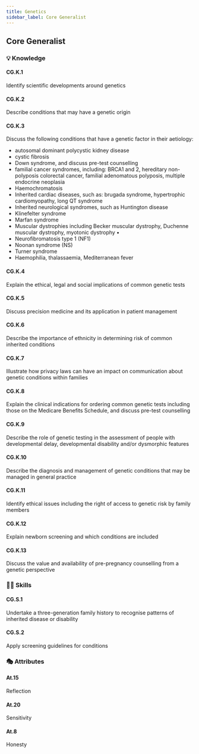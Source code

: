 ```yaml
---
title: Genetics
sidebar_label: Core Generalist
---
```

## Core Generalist

### 💡 Knowledge

#### CG.K.1

Identify scientific developments around genetics

#### CG.K.2

Describe conditions that may have a genetic origin 

#### CG.K.3

Discuss the following conditions that have a genetic factor in their aetiology:

* autosomal dominant polycystic kidney disease
* cystic fibrosis 
* Down syndrome, and discuss pre-test counselling
* familial cancer syndromes, including: BRCA1 and 2, hereditary non-polyposis colorectal cancer, familial adenomatous polyposis, multiple endocrine neoplasia 
* Haemochromatosis 
* Inherited cardiac diseases, such as: brugada syndrome, hypertrophic cardiomyopathy, long QT syndrome 
* Inherited neurological syndromes, such as Huntington disease
* Klinefelter syndrome 
* Marfan syndrome 
* Muscular dystrophies including Becker muscular dystrophy, Duchenne muscular dystrophy, myotonic dystrophy • 
* Neurofibromatosis type 1 (NF1) 
* Noonan syndrome (NS) 
* Turner syndrome
* Haemophilia, thalassaemia, Mediterranean fever

#### CG.K.4

Explain the ethical, legal and social implications of common genetic tests

#### CG.K.5

Discuss precision medicine and its application in patient management

#### CG.K.6

Describe the importance of ethnicity in determining risk of common inherited conditions

#### CG.K.7

Illustrate how privacy laws can have an impact on communication about genetic conditions within families 

#### CG.K.8

Explain the clinical indications for ordering common genetic tests including those on the Medicare Benefits Schedule, and discuss pre-test counselling

#### CG.K.9

Describe the role of genetic testing in the assessment of people with developmental delay, developmental disability and/or dysmorphic features

#### CG.K.10

Describe the diagnosis and management of genetic conditions that may be managed in general practice

#### CG.K.11

Identify ethical issues including the right of access to genetic risk by family members

#### CG.K.12

Explain newborn screening and which conditions are included

#### CG.K.13

Discuss the value and availability of pre-pregnancy counselling from a genetic perspective

### 🤹‍♀️ Skills

#### CG.S.1

Undertake a three-generation family history to recognise patterns of inherited disease or disability

#### CG.S.2

Apply screening guidelines for conditions

### 🎭 Attributes

#### At.15

Reflection

#### At.20

Sensitivity

#### At.8

Honesty